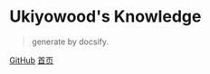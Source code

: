 <!-- ![logo](_media/icon.svg) -->

# Ukiyowood's Knowledge

> generate by docsify.


[GitHub](https://github.com/ukiyowood/)
[首页](/#)